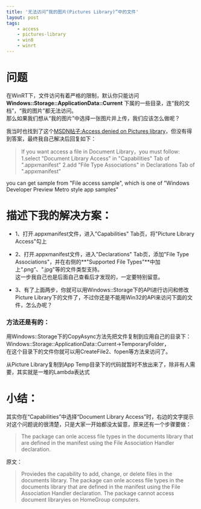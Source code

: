 ```yaml
---
title: '无法访问“我的图片(Pictures Library)”中的文件'
layout: post
tags:
    - access
    - pictures-library
    - win8
    - winrt
---
```


# 问题
在WinRT下，文件访问有着严格的限制，默认你只能访问**Windows::Storage::ApplicationData::Current**  下属的一些目录，连“我的文档”，“我的图片”都无法访问。  
那么如果我们想从“我的图片”中选择一张图片并上传，我们应该怎么做呢？

我当时也找到了这个[MSDN帖子:Access denied on Pictures library](http://social.msdn.microsoft.com/Forums/en-US/winappswithcsharp/thread/0fef7363-73c6-4ff5-8e03-14b795e47068)，但没有得到答案，最终我自己解决后回复如下：

> If you want access a file in Document Library，you must follow: 
1.select "Document Library Access" in "Capabilities" Tab of ".appxmanifest" 
2.add "File Type Associations" in Declarations Tab of ".appxmanifest" 
> 
you can get sample from "File access sample", which is one of "Windows Developer Preview Metro style app samples"

# 描述下我的解决方案：
* 1、打开.appxmanifest文件，进入"Capabilities" Tab页，将"Picture Library Access"勾上
* 2、打开.appxmanifest文件，进入"Declarations" Tab页，添加"File Type Associations"，并在右侧的**"Supported File Types"**中加上“.png”、".jpg"等的文件类型支持。  
这一步我自己也是后面自己查看后才发现的，一定要特别留意。

* 3、有了上面两步，你就可以用Windows::Storage下的API进行访问和修改Picture Library下的文件了，不过你还是不能用Win32的API来访问下面的文件，怎么办呢？

### 方法还是有的：
用Windows::Storage下的CopyAsync方法先把文件复制到应用自己的目录下：Windows::Storage::ApplicationData::Current->TemporaryFolder，  
在这个目录下的文件你就可以用CreateFile2、fopen等方法来访问了。  

从Picture Library复制到App Temp目录下的代码就暂时不放出来了，除非有人需要，其实就是一堆的Lambda表达式

# 小结：
其实你在“Capabilities”中选择“Document Library Access”时，右边的文字提示对这个问题说的很清楚，只是大家一开始都没太留意，原来还有一个步骤要做：  
> The package can onle access file types in the documents library that are defined in the manifest 
using the File Association Handler declaration.

原文：

> Proviedes the capability to add, change, or delete files in the documents library. The package can onle access file 
types in the documents library that are defined in the manifest using the File Association Handler declaration.
The package cannot access document libraryies on HomeGroup computers.